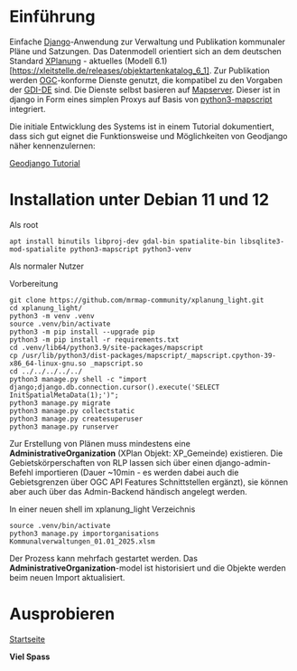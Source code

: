 # Einführung

Einfache [Django](https://www.djangoproject.com/)-Anwendung zur Verwaltung und Publikation kommunaler Pläne und Satzungen. Das Datenmodell orientiert sich an dem deutschen Standard [XPlanung](https://xleitstelle.de/xplanung) - aktuelles (Modell 6.1)[https://xleitstelle.de/releases/objektartenkatalog_6_1]. Zur Publikation werden [OGC](https://www.ogc.org/)-konforme Dienste genutzt, die kompatibel zu den Vorgaben der [GDI-DE](https://www.gdi-de.org/) sind. Die Dienste selbst basieren auf [Mapserver](https://mapserver.org/). Dieser ist in django in Form eines simplen Proxys auf Basis von [python3-mapscript](https://pypi.org/project/mapscript/) integriert.

Die initiale Entwicklung des Systems ist in einem Tutorial dokumentiert, dass sich gut eignet die Funktionsweise und Möglichkeiten von Geodjango näher kennenzulernen:

[Geodjango Tutorial](https://mrmap-community.github.io/django-tutorial/)

# Installation unter Debian 11 und 12

Als root

```shell
apt install binutils libproj-dev gdal-bin spatialite-bin libsqlite3-mod-spatialite python3-mapscript python3-venv
```

Als normaler Nutzer

Vorbereitung
```shell
git clone https://github.com/mrmap-community/xplanung_light.git
cd xplanung_light/
python3 -m venv .venv
source .venv/bin/activate
python3 -m pip install --upgrade pip
python3 -m pip install -r requirements.txt
cd .venv/lib64/python3.9/site-packages/mapscript
cp /usr/lib/python3/dist-packages/mapscript/_mapscript.cpython-39-x86_64-linux-gnu.so _mapscript.so
cd ../../../../../
python3 manage.py shell -c "import django;django.db.connection.cursor().execute('SELECT InitSpatialMetaData(1);')";
python3 manage.py migrate
python3 manage.py collectstatic
python3 manage.py createsuperuser
python3 manage.py runserver
```

Zur Erstellung von Plänen muss mindestens eine **AdministrativeOrganization** (XPlan Objekt: XP_Gemeinde) existieren.
Die Gebietskörperschaften von RLP lassen sich über einen django-admin-Befehl importieren (Dauer ~10min - es werden dabei auch die Gebietsgrenzen über OGC API Features Schnittstellen ergänzt), sie können aber auch über das Admin-Backend händisch angelegt werden.

In einer neuen shell im xplanung_light Verzeichnis
```shell
source .venv/bin/activate
python3 manage.py importorganisations Kommunalverwaltungen_01.01_2025.xlsm
```

Der Prozess kann mehrfach gestartet werden. Das **AdministrativeOrganization**-model ist historisiert und die Objekte werden beim neuen Import aktualisiert.

# Ausprobieren

[Startseite](http://127.0.0.1:8000/)

**Viel Spass**